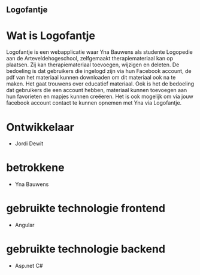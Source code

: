 ## Logofantje

# Wat is Logofantje

Logofantje is een webapplicatie waar Yna Bauwens als studente Logopedie aan de Arteveldehogeschool, zelfgemaakt therapiemateriaal kan op plaatsen. Zij kan therapiemateriaal toevoegen, wijzigen en deleten. De bedoeling is dat gebruikers die ingelogd zijn via hun Facebook account, de pdf van het materiaal kunnen downloaden om dit materiaal ook na te maken. Het gaat trouwens over educatief materiaal. Ook is het de bedoeling dat gebruikers die een account hebben, materiaal kunnen toevoegen aan hun favorieten en mapjes kunnen creëeren. Het is ook mogelijk om via jouw facebook account contact te kunnen opnemen met Yna via Logofantje.

# Ontwikkelaar
- Jordi Dewit 

# betrokkene
- Yna Bauwens

# gebruikte technologie frontend
- Angular 

# gebruikte technologie backend
- Asp.net C#




